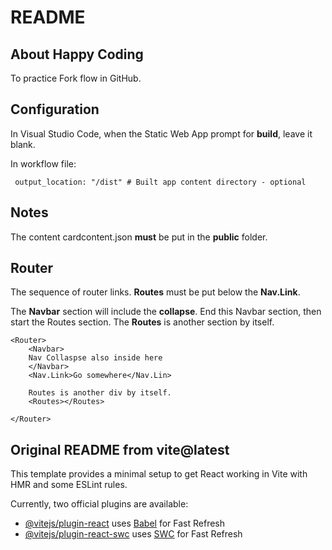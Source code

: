 # README

## About Happy Coding

To practice Fork flow in GitHub.

## Configuration

In Visual Studio Code, when the Static Web App prompt for **build**, leave it blank.

In workflow file: 

```
 output_location: "/dist" # Built app content directory - optional
```

## Notes

The content cardcontent.json **must** be put in the **public** folder.

## Router

The sequence of router links. **Routes** must be put below the **Nav.Link**.

The **Navbar** section will include the **collapse**. End this Navbar section, then start the Routes section. The **Routes** is another section by itself.

```
<Router>
    <Navbar>
    Nav Collaspse also inside here
    </Navbar>
    <Nav.Link>Go somewhere</Nav.Lin>
    
    Routes is another div by itself.
    <Routes></Routes>
    
</Router>

```


## Original README from vite@latest

This template provides a minimal setup to get React working in Vite with HMR and some ESLint rules.

Currently, two official plugins are available:

- [@vitejs/plugin-react](https://github.com/vitejs/vite-plugin-react/blob/main/packages/plugin-react/README.md) uses [Babel](https://babeljs.io/) for Fast Refresh
- [@vitejs/plugin-react-swc](https://github.com/vitejs/vite-plugin-react-swc) uses [SWC](https://swc.rs/) for Fast Refresh
